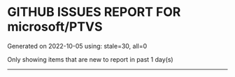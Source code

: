 
# GITHUB ISSUES REPORT FOR microsoft/PTVS


Generated on 2022-10-05 using: stale=30, all=0


Only showing items that are new to report in past 1 day(s)


---
